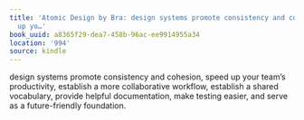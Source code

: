 ```yaml
---
title: 'Atomic Design by Bra: design systems promote consistency and cohesion, speed
  up yo…'
book_uuid: a8365f29-dea7-458b-96ac-ee9914955a34
location: '994'
source: kindle
---
```


design systems promote consistency and cohesion, speed up your team’s productivity, establish a more collaborative workflow, establish a shared vocabulary, provide helpful documentation, make testing easier, and serve as a future-friendly foundation.